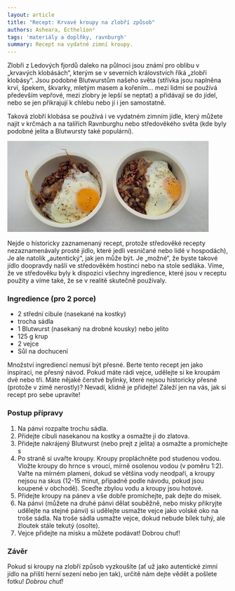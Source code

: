 ```yaml
---
layout: article
title: "Recept: Krvavé kroupy na zlobří způsob"
authors: Asheara, Ecthelion²
tags: 'materiály a doplňky, ravnburgh'
summary: Recept na vydatné zimní kroupy.
---
```


Zlobři z Ledových fjordů daleko na půlnoci jsou známí pro oblibu v „krvavých klobásách“, kterým se v severních královstvích říká „zlobří klobásy“. Jsou podobné Blutwurstům našeho světa (střívka jsou naplněna krví, špekem, škvarky, mletým masem a kořením… mezi lidmi se používá především vepřové, mezi zlobry je lepší se neptat) a přidávají se do jídel, nebo se jen přikrajují k chlebu nebo jí i jen samostatně.

Taková zlobří klobása se používá i ve vydatném zimním jídle, který můžete najít v krčmách a na talířích Ravnburghu nebo středověkého světa (kde byly podobné jelita a Blutwursty také populární).

![](recept-krvave-kroupy.jpg)

Nejde o historicky zaznamenaný recept, protože středověké recepty nezaznamenávaly prosté jídlo, které jedli vesničané nebo lidé v hospodách), Je ale natolik „autentický“, jak jen může být. Je „možné“, že byste takové jídlo doopravdy našli ve středověkém hostinci nebo na stole sedláka. Víme, že ve středověku byly k dispozici všechny ingredience, které jsou v receptu použity a víme také, že se v realitě skutečně používaly.

### Ingredience (pro 2 porce)

-   2 střední cibule (nasekané na kostky)
-   trocha sádla
-   1 Blutwurst (nasekaný na drobné kousky) nebo jelito
-   125 g krup
-   2 vejce
-   Sůl na dochucení

Množství ingrediencí nemusí být přesné. Berte tento recept jen jako inspiraci, ne přesný návod. Pokud máte rádi vejce, udělejte si ke kroupám dvě nebo tři. Máte nějaké čerstvé bylinky, které nejsou historicky přesné (protože v zimě nerostly)? Nevadí, klidně je přidejte! Záleží jen na vás, jak si recept pro sebe upravíte!

### Postup přípravy

1.  Na pánvi rozpalte trochu sádla.
2.  Přidejte cibuli nasekanou na kostky a osmažte ji do zlatova.
3.  Přidejte nakrájený Blutwurst (nebo prejt z jelita) a osmažte a promíchejte s
4.  Po straně si uvařte kroupy. Kroupy propláchněte pod studenou vodou. Vložte kroupy do hrnce s vroucí, mírně osolenou vodou (v poměru 1:2). Vařte na mírném plameni, dokud se většina vody neodpaří, a kroupy nejsou na skus (12-15 minut, případně podle návodu, pokud jsou koupené v obchodě). Sceďte zbylou vodu a kroupy jsou hotové.
5.  Přidejte kroupy na pánev a vše dobře promíchejte, pak dejte do misek.
6.  Na pánvi (můžete na druhé pánvi dělat souběžně, nebo misky přikryjte udělejte na stejné pánvi) si udělejte usmažte vejce jako volské oko na troše sádla. Na troše sádla usmažte vejce, dokud nebude bílek tuhý, ale žloutek stále tekutý (osolte).
7.  Vejce přidejte na misku a můžete podávat! Dobrou chuť!

### Závěr

Pokud si kroupy na zlobří způsob vyzkoušíte (ať už jako autentické zimní jídlo na příští herní sezení nebo jen tak), určitě nám dejte vědět a pošlete fotku! _Dobrou chuť!_

